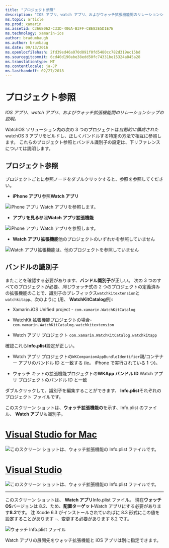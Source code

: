 ```yaml
---
title: "プロジェクト参照"
description: "IOS アプリ、watch アプリ、およびウォッチ拡張機能間のリレーションシップの説明。"
ms.topic: article
ms.prod: xamarin
ms.assetid: C366E062-C33D-406A-B3FF-CBE82E5D1E7E
ms.technology: xamarin-ios
author: bradumbaugh
ms.author: brumbaug
ms.date: 09/13/2016
ms.openlocfilehash: 2fd39ed46a070d091f0fd5480cc782d319ec15bd
ms.sourcegitcommit: 6cd40d190abe38edd50fc74331be15324a845a28
ms.translationtype: MT
ms.contentlocale: ja-JP
ms.lasthandoff: 02/27/2018
---
```

# <a name="project-references"></a>プロジェクト参照

_IOS アプリ、watch アプリ、およびウォッチ拡張機能間のリレーションシップの説明。_

WatchOS ソリューション内の次の 3 つのプロジェクトは*自動的に構成された*watchOS 3 アプリをビルドし、正しくバンドルする特定の方法で相互に参照します。 これらのプロジェクト参照とバンドル識別子の設定は、下リファレンスについては説明します。

## <a name="project-references"></a>プロジェクト参照

プロジェクトごとに参照ノードをダブルクリックすると、参照を参照してください。

- **iPhone アプリ**参照**Watch アプリ**

![](project-references-images/catalog-reference1.png "iPhone アプリ Watch アプリを参照します。")

- **アプリを見る**参照**Watch アプリ拡張機能**

![](project-references-images/catalog-reference2.png "iPhone アプリ Watch アプリを参照します。")


 - **Watch アプリ拡張機能**他のプロジェクトのいずれかを参照していません

![](project-references-images/catalog-reference3.png "Watch アプリ拡張機能は、他のプロジェクトを参照していません")



## <a name="bundle-identifiers"></a>バンドルの識別子

またことを確認する必要があります、**バンドル識別子**が正しい。
次の 3 つのすべてのプロジェクトが必要、*同じ*ウォッチ式の 2 つのプロジェクトの定義済みの拡張機能のことで、識別子のプレフィックス`watchkitextension`と`watchkitapp`、次のように (用、 **WatchKitCatalog**例):

 - Xamarin.iOS Unified project - `com.xamarin.WatchKitCatalog`

 - WatchKit 拡張機能プロジェクトの場合- `com.xamarin.WatchKitCatalog.watchkitextension`

 - Watch アプリ プロジェクト `com.xamarin.WatchKitCatalog.watchkitapp`

確認これら**Info.plist**設定が正しい。

 - Watch アプリ プロジェクトの`WKCompanionAppBundleIdentifier`親/コンテナー アプリのバンドル ID と一致する (ie。 iPhone で実行されている 1 つ)。

 - ウォッチ キットの拡張機能プロジェクトの**WKApp バンドル ID** Watch アプリ プロジェクトのバンドル ID と一致

ダブルクリックして、識別子を編集することができます、 **Info.plist**それぞれのプロジェクト ファイルです。

このスクリーン ショットは、**ウォッチ拡張機能の**を示す、Info.plist のファイル、 **Watch アプリ**も識別子。

# <a name="visual-studio-for-mactabvsmac"></a>[Visual Studio for Mac](#tab/vsmac)
    
![](project-references-images/infoplist-extension.png "このスクリーン ショットは、ウォッチ拡張機能の Info.plist ファイルです。")

# <a name="visual-studiotabvswin"></a>[Visual Studio](#tab/vswin)
    
![](project-references-images/infoplist-extension-vs.png "このスクリーン ショットは、ウォッチ拡張機能の Info.plist ファイルです。")

-----

このスクリーン ショットは、 **Watch アプリ**Info.plist ファイル。
現在**ウォッチ OS**バージョンは 8.2、ため、**配置ターゲット**Watch アプリにする必要があります**8.2**です。 注 Xcode 6.3 がインストールされていればに 8.3 形式にこの値を設定することがあります -、変更する必要があります 8.2 です。

![](project-references-images/infoplist-watchapp.png "ウォッチ Info.plist ファイル")

Watch アプリの展開先をウォッチ拡張機能と iOS アプリは別に指定できます。

